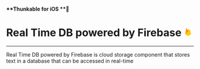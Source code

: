 #### **Thunkable for iOS **

# Real Time DB powered by Firebase ![](/assets/firebase-ios-icon.png)

---

Real Time DB powered by Firebase is cloud storage component that stores text in a database that can be accessed in real-time



